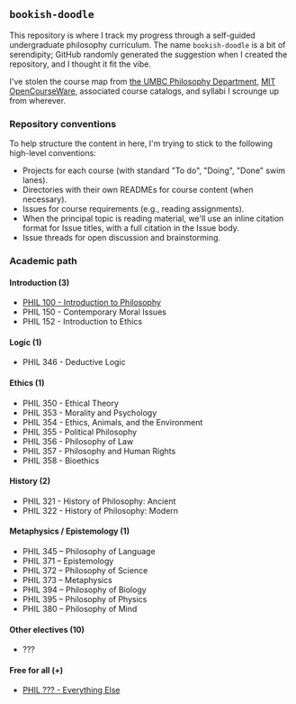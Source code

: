 ## `bookish-doodle`

This repository is where I track my progress through a self-guided undergraduate philosophy curriculum. The name `bookish-doodle` is a bit of serendipity; GitHub randomly generated the suggestion when I created the repository, and I thought it fit the vibe.

I've stolen the course map from [the UMBC Philosophy Department](https://philosophy.umbc.edu), [MIT OpenCourseWare](https://ocw.mit.edu/courses/linguistics-and-philosophy/), associated course catalogs, and syllabi I scrounge up from wherever.

### Repository conventions

To help structure the content in here, I'm trying to stick to the following high-level conventions:

- Projects for each course (with standard "To do", "Doing", "Done" swim lanes).
- Directories with their own READMEs for course content (when necessary).
- Issues for course requirements (e.g., reading assignments).
- When the principal topic is reading material, we'll use an inline citation format for Issue titles, with a full citation in the Issue body.
- Issue threads for open discussion and brainstorming.

### Academic path

#### Introduction (3)

- [PHIL 100 - Introduction to Philosophy](https://github.com/egyptiankarim/bookish-doodle/projects/1)
- PHIL 150 - Contemporary Moral Issues
- PHIL 152 - Introduction to Ethics

#### Logic (1)

- PHIL 346 - Deductive Logic

#### Ethics (1)

- PHIL 350 - Ethical Theory
- PHIL 353 - Morality and Psychology
- PHIL 354 - Ethics, Animals, and the Environment
- PHIL 355 - Political Philosophy
- PHIL 356 - Philosophy of Law
- PHIL 357 - Philosophy and Human Rights
- PHIL 358 - Bioethics

#### History (2)

- PHIL 321 - History of Philosophy: Ancient
- PHIL 322 - History of Philosophy: Modern

#### Metaphysics / Epistemology (1)

- PHIL 345 – Philosophy of Language
- PHIL 371 – Epistemology
- PHIL 372 – Philosophy of Science
- PHIL 373 – Metaphysics
- PHIL 394 – Philosophy of Biology
- PHIL 395 – Philosophy of Physics
- PHIL 380 – Philosophy of Mind

#### Other electives (10)

- ???

#### Free for all (+)

- [PHIL ??? - Everything Else](https://github.com/egyptiankarim/bookish-doodle/projects/2)